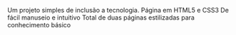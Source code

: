 Um projeto simples de inclusão a tecnologia.
Página em HTML5 e CSS3
De fácil manuseio e intuitivo
Total de duas páginas estilizadas para conhecimento básico
